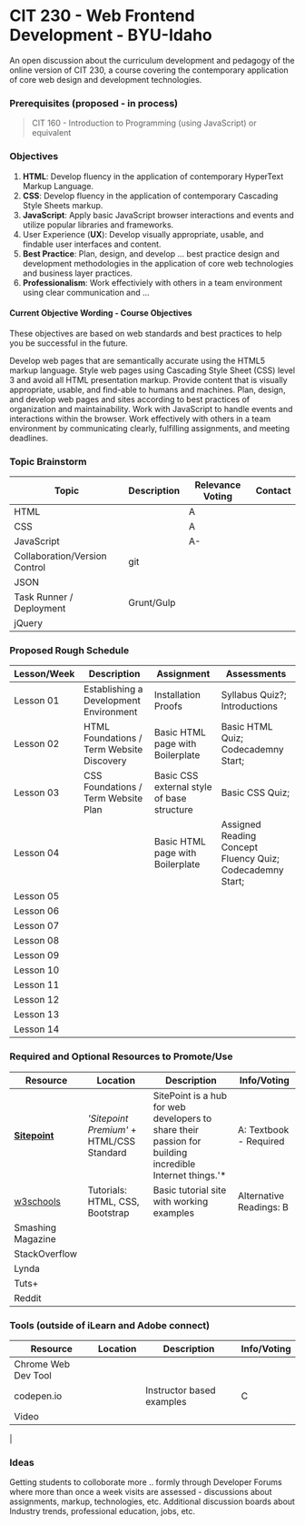 # CIT 230 - Web Frontend Development - BYU-Idaho
An open discussion about the curriculum development and pedagogy of the online version of CIT 230, a course covering the contemporary application of core web design and development technologies.
### Prerequisites (proposed - in process)
> CIT 160 - Introduction to Programming (using JavaScript) or equivalent

### Objectives
1. __HTML__: Develop fluency in the application of contemporary HyperText Markup Language.
2. __CSS__: Develop fluency in the application of contemporary Cascading Style Sheets markup.
3. __JavaScript__: Apply basic JavaScript browser interactions and events and utilize popular libraries and frameworks.
4. User Experience (__UX__): Develop visually appropriate, usable, and findable user interfaces and content.
5. __Best Practice__: Plan, design, and develop ... best practice design and development methodologies in the application of core web technologies and business layer practices.
6. __Professionalism__: Work effectiviely with others in a team environment using clear communication and ...

#### Current Objective Wording - Course Objectives
These objectives are based on web standards and best practices to help you be successful in the future.

Develop web pages that are semantically accurate using the HTML5 markup language.
Style web pages using Cascading Style Sheet (CSS) level 3 and avoid all HTML presentation markup.
Provide content that is visually appropriate, usable, and find-able to humans and machines.
Plan, design, and develop web pages and sites according to best practices of organization and maintainability.
Work with JavaScript to handle events and interactions within the browser.
Work effectively with others in a team environment by communicating clearly, fulfilling assignments, and meeting deadlines.

### Topic Brainstorm
| Topic | Description | Relevance Voting | Contact |
|---|---|---|---|
| HTML |  | A |  |
| CSS |  | A |  |
| JavaScript |  | A- |  |
| Collaboration/Version Control | git | | |
| JSON ||||
| Task Runner / Deployment |Grunt/Gulp|||
| jQuery ||||


### Proposed Rough Schedule

| Lesson/Week | Description | Assignment | Assessments |
|---|---|---|---|
| Lesson 01 | Establishing a Development Environment | Installation Proofs | Syllabus Quiz?; Introductions |
| Lesson 02 | HTML Foundations / Term Website Discovery | Basic HTML page with Boilerplate | Basic HTML Quiz; Codecademny Start;  |
| Lesson 03 | CSS Foundations / Term Website Plan | Basic CSS external style of base structure | Basic CSS Quiz; |
| Lesson 04 |  | Basic HTML page with Boilerplate | Assigned Reading Concept Fluency Quiz; Codecademny Start;  |
| Lesson 05 |  |  |   |
| Lesson 06 |  |  |   |
| Lesson 07 |  |  |   |
| Lesson 08 |  |  |   |
| Lesson 09 |  |  |   |
| Lesson 10 |  |  |   |
| Lesson 11 |  |  |   |
| Lesson 12 |  |  |   |
| Lesson 13 |  |  |   |
| Lesson 14 |  |  |   |

### Required and Optional Resources to Promote/Use
| Resource | Location | Description | Info/Voting |
|---|---|---|---|
| __[Sitepoint](https://www.sitepoint.com/premium/paths/build-a-website)__ | *'Sitepoint Premium'* + HTML/CSS Standard | SitePoint is a hub for web developers to share their passion for building incredible Internet things.'*  | A: Textbook - Required |
| [w3schools](https://w3schools.com) | Tutorials: HTML, CSS, Bootstrap | Basic tutorial site with working examples | Alternative Readings: B |
| Smashing Magazine | | | |
| StackOverflow | | | |
| Lynda | | | |
| Tuts+ | | | |
| Reddit | | | |

### Tools (outside of iLearn and Adobe connect)
| Resource | Location | Description | Info/Voting |
|---|---|---|---|
| Chrome Web Dev Tool | | |
| codepen.io | | Instructor based examples | C |
| Video ||||
|
### Ideas
Getting students to colloborate more .. formly through Developer Forums where more than once a week visits are assessed - discussions about assignments, markup, technologies, etc.
Additional discussion boards about Industry trends, professional education, jobs, etc.
